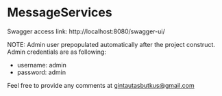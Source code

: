 # MessageServices

Swagger access link: http://localhost:8080/swagger-ui/

NOTE: Admin user prepopulated automatically after the project construct. Admin credentials are as following:
 - username: admin
 - password: admin

 Feel free to provide any comments at gintautasbutkus@gmail.com
 
